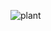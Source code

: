 ![plant](https://user-images.githubusercontent.com/17452295/195207298-9dd18892-9475-431e-8f95-50311f48b349.png)
